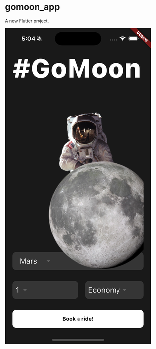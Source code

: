 # gomoon_app

A new Flutter project.

![alt text](simulator_screenshot_73725D0D-0F25-4B62-BB95-15C1CF5D9BDA.png)
